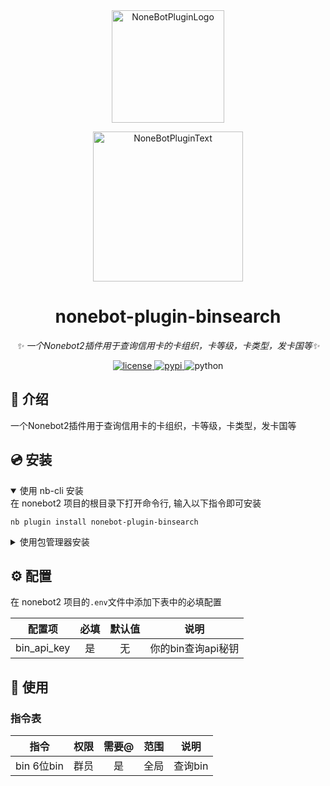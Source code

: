 <div align="center">
  <a href="https://v2.nonebot.dev/store"><img src="https://github.com/A-kirami/nonebot-plugin-binsearch/blob/resources/nbp_logo.png" width="180" height="180" alt="NoneBotPluginLogo"></a>
  <br>
  <p><img src="https://github.com/A-kirami/nonebot-plugin-binsearch/blob/resources/NoneBotPlugin.svg" width="240" alt="NoneBotPluginText"></p>
</div>

<div align="center">

# nonebot-plugin-binsearch

_✨ 一个Nonebot2插件用于查询信用卡的卡组织，卡等级，卡类型，发卡国等✨_


<a href="./LICENSE">
    <img src="https://img.shields.io/github/license/owner/nonebot-plugin-binsearch.svg" alt="license">
</a>
<a href="https://pypi.python.org/pypi/nonebot-plugin-binsearch">
    <img src="https://img.shields.io/pypi/v/nonebot-plugin-binsearch.svg" alt="pypi">
</a>
<img src="https://img.shields.io/badge/python-3.9+-blue.svg" alt="python">

</div>



</details>

## 📖 介绍

一个Nonebot2插件用于查询信用卡的卡组织，卡等级，卡类型，发卡国等

## 💿 安装

<details open>
<summary>使用 nb-cli 安装</summary>
在 nonebot2 项目的根目录下打开命令行, 输入以下指令即可安装

    nb plugin install nonebot-plugin-binsearch

</details>

<details>
<summary>使用包管理器安装</summary>
在 nonebot2 项目的插件目录下, 打开命令行, 根据你使用的包管理器, 输入相应的安装命令

<details>
<summary>pip</summary>

    pip install nonebot-plugin-binsearch
</details>
<details>
<summary>pdm</summary>

    pdm add nonebot-plugin-binsearch
</details>
<details>
<summary>poetry</summary>

    poetry add nonebot-plugin-binsearch
</details>
<details>
<summary>conda</summary>

    conda install nonebot-plugin-binsearch
</details>

打开 nonebot2 项目根目录下的 `pyproject.toml` 文件, 在 `[tool.nonebot]` 部分追加写入

    plugins = ["nonebot_plugin_binsearch"]

</details>

## ⚙️ 配置

在 nonebot2 项目的`.env`文件中添加下表中的必填配置

| 配置项 | 必填 | 默认值 | 说明 |
|:-----:|:----:|:----:|:----:|
| bin_api_key | 是 | 无 | 你的bin查询api秘钥 |


## 🎉 使用
### 指令表
| 指令 | 权限 | 需要@ | 范围 | 说明 |
|:-----:|:----:|:----:|:----:|:----:|
| bin 6位bin | 群员 | 是 | 全局 | 查询bin |
